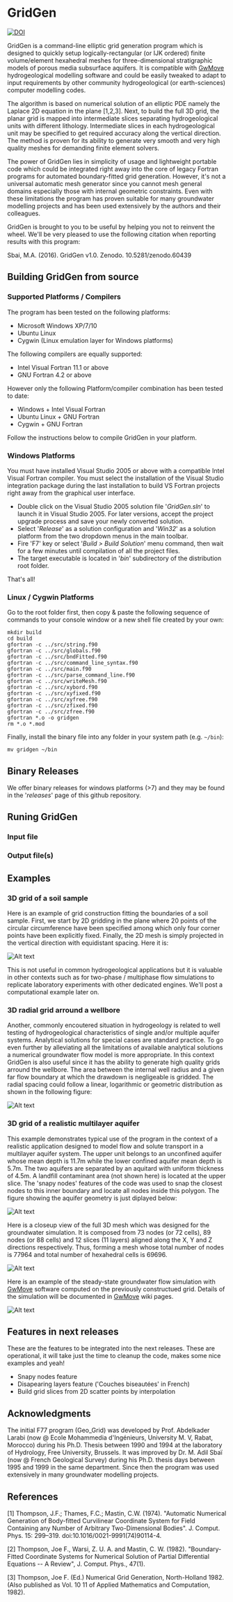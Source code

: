 # GridGen
[![DOI](https://zenodo.org/badge/23898/Sbai7/GridGen.svg)](https://zenodo.org/badge/latestdoi/23898/Sbai7/GridGen)

GridGen is a command-line elliptic grid generation program which is designed to quickly setup logically-rectangular (or IJK ordered) finite volume/element hexahedral meshes for three-dimensional stratigraphic models of porous media subsurface aquifers. It is compatible with [GwMove](https://github.com/Sbai7/GwMove) hydrogeological modelling software and could be easily tweaked to adapt to input requirements by other community hydrogeological (or earth-sciences) computer modelling codes. 

The algorithm is based on numerical solution of an elliptic PDE namely the Laplace 2D equation in the plane [1,2,3]. Next, to build the full 3D grid, the planar grid is mapped into intermediate slices separating hydrogeological units with different lithology. Intermediate slices in each hydrogeological unit may be specified to get required accuracy along the vertical direction. The method is proven for its ability to generate very smooth and very high quality meshes for demanding finite element solvers. 

The power of GridGen lies in simplicity of usage and lightweight portable code which could be integrated right away into the core of legacy Fortran programs for automated boundary-fitted grid generation. However, it's not a universal automatic mesh generator since you cannot mesh general domains especially those with internal geometric constraints. Even with these limitations the program has proven suitable for many groundwater modelling projects and has been used extensively by the authors and their colleagues. 

GridGen is brought to you to be useful by helping you not to reinvent the wheel. We'll be very pleased to use the following citation when reporting results with this program:

Sbai, M.A. (2016). GridGen v1.0. Zenodo. 10.5281/zenodo.60439 

## Building GridGen from source 

### Supported Platforms / Compilers 
The program has been tested on the following platforms:
- Microsoft Windows XP/7/10 
- Ubuntu Linux 
- Cygwin (Linux emulation layer for Windows platforms)

The following compilers are equally supported: 
- Intel Visual Fortran 11.1 or above 
- GNU Fortran 4.2 or above 

However only the following Platform/compiler combination has been tested to date:
- Windows + Intel Visual Fortran 
- Ubuntu Linux + GNU Fortran
- Cygwin + GNU Fortran 

Follow the instructions below to compile GridGen in your platform.

### Windows Platforms 
You must have installed Visual Studio 2005 or above with a compatible Intel Visual Fortran compiler. You must select the installation of the Visual Studio integration package during the last installation to build VS Fortran projects right away from the graphical user interface. 
- Double click on the Visual Studio 2005 solution file '*GridGen.sln*' to launch it in Visual Studio 2005. For later versions, accept the project upgrade process and save your newly converted solution.
- Select '*Release*' as a solution configuration and '*Win32*' as a solution platform from the two dropdown menus in the main toolbar. 
- Fire 'F7' key or select '*Build > Build Solution*' menu command, then wait for a few minutes until compilation of all the project files. 
- The target executable is located in '*bin*' subdirectory of the distribution root folder. 

That's all!

### Linux / Cygwin Platforms 
Go to the root folder first, then copy & paste the following sequence of commands to your console window or a new shell file created by your own:

```
mkdir build 
cd build
gfortran -c ../src/string.f90 
gfortran -c ../src/globals.f90
gfortran -c ../src/bndFitted.f90
gfortran -c ../src/command_line_syntax.f90
gfortran -c ../src/main.f90
gfortran -c ../src/parse_command_line.f90
gfortran -c ../src/writeMesh.f90
gfortran -c ../src/xybord.f90
gfortran -c ../src/xyfixed.f90
gfortran -c ../src/xyfree.f90
gfortran -c ../src/zfixed.f90
gfortran -c ../src/zfree.f90
gfortran *.o -o gridgen
rm *.o *.mod 
```

Finally, install the binary file into any folder in your system path (e.g. ``` ~/bin ```):

```
mv gridgen ~/bin 
```

## Binary Releases
We offer binary releases for windows platforms (>7) and they may be found in the '*releases*' page of this github repository. 

## Runing GridGen 

### Input file 

### Output file(s) 

## Examples 

### 3D grid of a soil sample

Here is an example of grid construction fitting the boundaries of a soil sample. First, we start by 2D gridding in the plane where 20 points of the circular circumference have been specified among which only four corner points have been explicitly fixed. Finally, the 2D mesh is simply projected in the vertical direction with equidistant spacing. Here it is:

![Alt text](pictures/example1.jpg?raw=true "")

This is not useful in common hydrogeological applications but it is valuable in other contexts such as for two-phase / multiphase flow simulations to replicate laboratory experiments with other dedicated engines. We'll post a computational example later on. 

### 3D radial grid arround a wellbore 

Another, commonly encoutered situation in hydrogeology is related to well testing of hydrogeological characteristics of single and/or multiple aquifer systems. Analytical solutions for special cases are standard practice. To go even further by alleviating all the limitations of available analytical solutions a numerical groundwater flow model is more appropriate. In this context GridGen is also useful since it has the ability to generate high quality grids arround the wellbore. The area between the internal well radius and a given far flow boundary at which the drawdown is negligeable is gridded. The radial spacing could follow a linear, logarithmic or geometric distribution as shown in the following figure:

![Alt text](pictures/example2.jpg?raw=true "")

### 3D grid of a realistic multilayer aquifer 

This example demonstrates typical use of the program in the context of a realistic application designed to model flow and solute transport in a multilayer aquifer system. The upper unit belongs to an unconfined aquifer whose mean depth is 11.7m while the lower confined aquifer mean depth is 5.7m. The two aquifers are separated by an aquitard with uniform thickness of 4.5m. A landfill contaminant area (not shown here) is located at the upper slice. The 'snapy nodes' features of the code was used to snap the closest nodes to this inner boundary and locate all nodes inside this polygon. The figure showing the aquifer geometry is just diplayed below:

![Alt text](pictures/example4_geom.jpg?raw=true "")

Here is a closeup view of the full 3D mesh which was designed for the groundwater simulation. It is composed from 73 nodes (or 72 cells), 89 nodes (or 88 cells) and 12 slices (11 layers) aligned along the X, Y and Z directions respectively. Thus, forming a mesh whose total number of nodes is 77964 and total number of hexahedral cells is 69696. 

![Alt text](pictures/example4_mesh.jpg?raw=true "")

Here is an example of the steady-state groundwater flow simulation with [GwMove](https://github.com/Sbai7/GwMove) software computed on the previously constructued grid. Details of the simulation will be documented in [GwMove](https://github.com/Sbai7/GwMove) wiki pages. 

![Alt text](pictures/example4_heads.jpg?raw=true "")

## Features in next releases 
These are the features to be integrated into the next releases. These are operational, it will take just the time to cleanup the code, makes some nice examples and yeah!

- Snapy nodes feature 
- Disapearing layers feature ('Couches biseautées' in French)
- Build grid slices from 2D scatter points by interpolation

## Acknowledgments 
The initial F77 program (Geo_Grid) was developed by Prof. Abdelkader Larabi (now @ Ecole Mohammedia d'Ingénieurs, University M. V, Rabat, Morocco) during his Ph.D. Thesis between 1990 and 1994 at the laboratory of Hydrology, Free University, Brussels. It was improved by Dr. M. Adil Sbaï (now @ French Geological Survey) during his Ph.D. thesis days between 1995 and 1999 in the same department. Since then the program was used extensively in many groundwater modelling projects. 

## References 

[1] Thompson, J.F.; Thames, F.C.; Mastin, C.W. (1974). "Automatic Numerical Generation of Body-fitted Curvilinear Coordinate System for Field Containing any Number of Arbitrary Two-Dimensional Bodies". J. Comput. Phys. 15: 299–319. doi:10.1016/0021-9991(74)90114-4.

[2] Thompson, Joe F., Warsi, Z. U. A. and Mastin, C. W. (1982). "Boundary-Fitted Coordinate Systems for Numerical Solution of Partial Differential Equations -- A Review", J. Comput. Phys., 47(1). 

[3] Thompson, Joe F. (Ed.) Numerical Grid Generation, North-Holland 1982. (Also published as Vol. 10 11 of Applied Mathematics and Computation, 1982).
